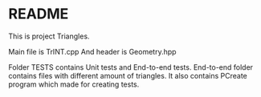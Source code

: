 # README

This is project Triangles.

Main file is TrINT.cpp
And header is Geometry.hpp


Folder TESTS contains Unit tests and End-to-end tests. End-to-end folder contains files with different amount of triangles. It also contains PCreate program which made for creating tests.



